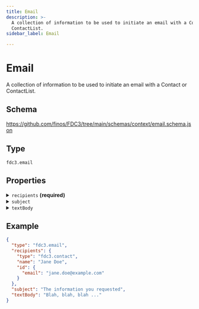 ```yaml
---
title: Email
description: >-
  A collection of information to be used to initiate an email with a Contact or
  ContactList.
sidebar_label: Email

---
```


# Email

A collection of information to be used to initiate an email with a Contact or ContactList.

## Schema

<https://github.com/finos/FDC3/tree/main/schemas/context/email.schema.json>

## Type

`fdc3.email`

## Properties

<details>
  <summary><code>recipients</code> <strong>(required)</strong></summary>

One or more recipients for the email.

</details>

<details>
  <summary><code>subject</code></summary>

**type**: `string`

Subject line for the email.

</details>

<details>
  <summary><code>textBody</code></summary>

**type**: `string`

Body content for the email.

</details>

## Example

```json
{
  "type": "fdc3.email",
  "recipients": {
    "type": "fdc3.contact",
    "name": "Jane Doe",
    "id": {
      "email": "jane.doe@example.com"
    }
  },
  "subject": "The information you requested",
  "textBody": "Blah, blah, blah ..."
}
```

